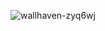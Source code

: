 ![wallhaven-zyq6wj](https://github.com/HalseySpicy/Geeker-Admin/assets/49944076/2bea5a15-ab8e-4baf-bcc9-28ff52cd380d)
